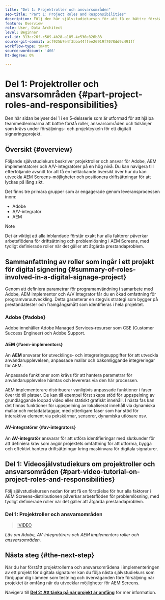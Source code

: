 ```yaml
---
title: "Del 1: Projektroller och ansvarsområden"
seo-title: "Part 1: Project Roles and Responsibilities"
description: Följ den här självstudiekursen för att få en bättre förståelse för roller, ansvarsområden och tidslinjer som krävs under försäljnings- och projektlivscykeln för ett digitalt signeringsprojekt.
feature: Overview
role: User, Data Architect
level: Beginner
exl-id: 313cc26f-c509-4b28-a185-4e530e826b83
source-git-commit: acf925b7e4f3bba44ffee26919f7078dd9c491ff
workflow-type: tm+mt
source-wordcount: '466'
ht-degree: 0%

---
```


# Del 1: Projektroller och ansvarsområden {#part-project-roles-and-responsibilities}

Den här sidan belyser del 1 i en 5-delsserie som är utformad för att hjälpa teammedlemmarna att bättre förstå roller, ansvarsområden och tidslinjer som krävs under försäljnings- och projektcykeln för ett digitalt signeringsprojekt.

## Översikt {#overview}

Följande självstudiekurs beskriver projektroller och ansvar för Adobe, AEM implementatorer och A/V-integratörer på en hög nivå. Du kan navigera till efterföljande avsnitt för att få en heltäckande översikt över hur du kan utveckla AEM Screens-möjligheter och positionera driftsättningar för att lyckas på lång sikt.

Det finns tre primära grupper som är engagerade genom leveransprocessen inom:

* Adobe
* A/V-integratör
* AEM

>[!NOTE]
>
>Det är viktigt att alla inblandade förstår exakt hur alla faktorer påverkar arbetsflödena för driftsättning och problemlösning i AEM Screens, med tydligt definierade roller när det gäller att åtgärda prestandaproblem.

## Sammanfattning av roller som ingår i ett projekt för digital signering {#summary-of-roles-involved-in-a-digital-signage-project}

Genom att definiera parametrar för programanvändning i samarbete med Adobe, AEM implementor och A/V Integrator får du en ökad omfattning för programvaruutveckling. Detta garanterar en stegvis strategi som bygger på prestandatester och framgångsmått som identifieras i hela projektet.

### Adobe {#adobe}

Adobe innehåller Adobe Managed Services-resurser som CSE (Customer Success Engineer) och Adobe Support.

#### AEM {#aem-implementors}

An **AEM** ansvarar för utvecklings- och integreringsuppgifter för att utveckla användarupplevelsen, anpassade mallar och bakomliggande integreringar för AEM.

Anpassade funktioner som krävs för att hantera parametrar för användarupplevelse hämtas och levereras via den här processen.

AEM implementerare distribuerar vanligtvis anpassade funktioner i faser över tid till platser. De kan till exempel först skapa stöd för uppspelning av grundläggande loopad video eller statiskt grafiskt innehåll. I nästa fas kan det finnas funktioner för uppspelning av lokaliserat innehåll via dynamiska mallar och metadatataggar, med ytterligare faser som har stöd för interaktiva element via pekskärmar, sensorer, dynamiska utlösare osv.

#### AV-integratörer {#av-integrators}

An **AV-integratör** ansvarar för att utföra identifieringar med slutkunder för att definiera krav som avgör projektets omfattning för att utforma, bygga och effektivt hantera driftsättningar kring maskinvara för digitala signaturer.

## Del 1: Videosjälvstudiekurs om projektroller och ansvarsområden {#part-video-tutorial-on-project-roles-and-responsibilities}

Följ självstudiekursen nedan för att få en förståelse för hur alla faktorer i AEM Screens-distributionen påverkar arbetsflöden för problemlösning, med tydligt definierade roller när det gäller att åtgärda prestandaproblem.

### Del 1: Projektroller och ansvarsområden

>[!VIDEO](https://video.tv.adobe.com/v/28375)

*Läs om Adobe, AV-integratörers och AEM implementors roller och ansvarsområden.*

## Nästa steg {#the-next-step}

När du har förstått projektrollerna och ansvarsområdena i implementeringen av ett projekt för digitala signaturer kan du följa nästa självstudiekurs som fördjupar dig i ämnen som testning och överväganden före försäljning när projektet är omfång när du utvecklar möjligheter för AEM Screens.

Navigera till **[Del 2: Att tänka på när projekt är omfång](project-considerations.md)** för mer information.
